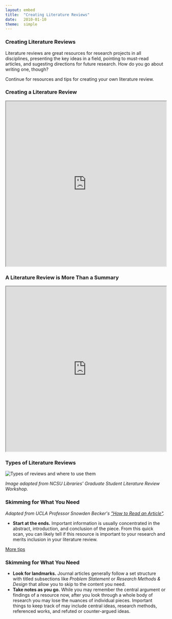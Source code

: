 ```yaml
---
layout: embed
title:  "Creating Literature Reviews"
date:   2010-01-10
theme:  simple
---
```

<section style="text-align: left;">
	<h3>Creating Literature Reviews</h3>
	<p>Literature reviews are great resources for research projects in all disciplines, presenting the key ideas in a field, pointing to must-read articles, and sugesting directions for future research. How do you go about writing one, though?</p>
	<p>Continue for resources and tips for creating your own literature review.</p>
</section>

<section style="text-align: left;">
	<h3>Creating a Literature Review</h3>
	<p><iframe width="100%" height="520" src="https://www.youtube.com/embed/u-jg92ZjObg" frameborder="1" allowfullscreen></iframe></p>
</section>

<section style="text-align: left;">
	<h3>A Literature Review is More Than a Summary</h3>
	<p><iframe width="100%" height="520" src="https://www.youtube.com/embed/u-jg92ZjObg" frameborder="1" allowfullscreen></iframe></p>
</section>

<section style="text-align: left;">
	<h3>Types of Literature Reviews</h3>
	<p><img class="responsive-img materialboxed" src="{{ '/assets/img/content/lit-review-plot.jpg' | prepend: site.baseurl }}" alt="Types of reviews and where to use them" data-caption="Types of reviews and where to use them"></p>
	<p><i>Image adapted from NCSU Libraries' Graduate Student Literature Review Workshop.</i></p>
</section>

<section>
	<section style="text-align: left;">
		<h3>Skimming for What You Need</h3>
		<p><i>Adapted from UCLA Professor Snowden Becker's <a href="https://snowdenbecker.files.wordpress.com/2016/09/how-to-read-an-article_2016.pdf">"How to Read an Article"</a>.</i></p>
		<ul class="browser-default activator">
			<li><b>Start at the ends.</b> Important information is usually concentrated in the abstract, introduction, and conclusion of the piece. From this quick scan, you can likely tell if this resource is important to your research and merits inclusion in your literature review.</li>
		</ul>
		<p><a href="#" class="navigate-down"><i class="fa fa-caret-down" title="down"></i> More tips</a></p>
	</section>
	<section>
		<h3>Skimming for What You Need</h3>
		<ul class="browser-default activator">
			<li><b>Look for landmarks.</b> Journal articles generally follow a set structure with titled subsections like <i>Problem Statement</i> or <i>Research Methods &amp; Design</i> that allow you to skip to the content you need.</li>
			<li><b>Take notes as you go.</b> While you may remember the central argument or findings of a resource now, after you look through a whole body of research you may lose the nuances of individual pieces. Important things to keep track of may include central ideas, research methods, referenced works, and refuted or counter-argued ideas. </li>
		</ul>
	</section>
</section>
